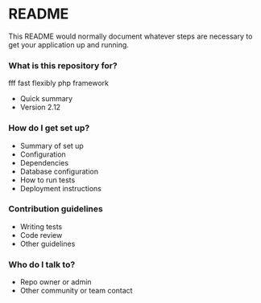 # README #

This README would normally document whatever steps are necessary to get your application up and running.

### What is this repository for? ###
fff fast flexibly php framework
* Quick summary
* Version 2.12

### How do I get set up? ###

* Summary of set up
* Configuration
* Dependencies
* Database configuration
* How to run tests
* Deployment instructions

### Contribution guidelines ###

* Writing tests
* Code review
* Other guidelines

### Who do I talk to? ###

* Repo owner or admin
* Other community or team contact
